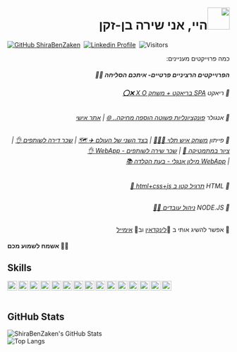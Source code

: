 
<h1 dir="rtl"> <img src = "https://raw.githubusercontent.com/MartinHeinz/MartinHeinz/master/wave.gif" width = 50px>היי, אני שירה בן-זקן</h1>

[![GitHub ShiraBenZaken](https://img.shields.io/github/followers/ShiraBenZaken?label=follow&style=social)](https://github.com/ShiraBenZaken)&nbsp;
[![Linkedin Profile](https://img.shields.io/badge/-Shira%20BenZaken-blue?style=flat-square&logo=Linkedin&logoColor=white)](https://www.linkedin.com/in/shira-ben-zaken/)&nbsp;
![Visitors](https://visitor-badge.glitch.me/badge?page_id=ShiraBenZaken/ShiraBenZaken)&nbsp;
  
<p dir="rtl"> כמה פרוייקטים מעניינים: </p>

<h5 dir="rtl"> הפרוייקטים הרציניים פרטיים- איתכם הסליחה 👩‍💻 </h5>

<h6 dir="rtl">  🧡 ריאקט  <a href="https://github.com/ShiraBenZaken/simple-fast-react-spa">SPA בריאקט + משחק X O ❌⭕</a>   </h6>
<h6 dir="rtl">  💛 אנגולר  <a href="https://github.com/ShiraBenZaken/Exemple-Angular-Mini-Very_Simple-Project">פונקציונליות פשוטה הוספה מחיקה.. 🌐</a> |
<a href="https://github.com/ShiraBenZaken/mysite-project-">אתר אישי</a>   </h6>
<h6 dir="rtl">  💚 פייתון  <a href="https://github.com/ShiraBenZaken/Hangman-in-Python">משחק איש תלוי 🤦‍♂️🧷</a>  | <a href="https://github.com/ShiraBenZaken/the-othe-side-of-the-world-in-python"> בצד השני של העולם ✈ 🗺</a> | <a href="https://github.com/ShiraBenZaken/Flatmate_Bill"> שכר דירה לשותפים 👌</a> | <a href="https://github.com/ShiraBenZaken/Math_Painting">ציור במתמטיקה 🎨</a> | <a href="https://github.com/ShiraBenZaken/App-5-Flatmates-Bill-Web-App"> שכר שירה לשותפים - WebApp 👌</a>  <br> 
  | <a href="https://github.com/ShiraBenZaken/Instant-Dictionary-Webapp"> WebApp מילון אנגלי - בעת הקלדה 📚  </a>  </h6>
<h6 dir="rtl">  💜 HTML  <a href="https://github.com/ShiraBenZaken/html_project">תרגיל קטן ב html+css+js 🤏</a>   </h6>
<h6 dir="rtl">  💙 NODE.JS  <a href="https://github.com/ShiraBenZaken/nodejs_employees-master">ניהול עובדים 👷‍♀️</a>   </h6>
<!--  -->


<p dir="rtl"> 🛴 אפשר להשיג אותי ב 💬<a href="https://www.linkedin.com/in/shira-ben-zaken/">לינקדאין</a> וב💌 <a href="mailto:shira441192@gmail.com">אימייל</a>  </p>

<h4> אשמח לשמוע מכם 🤎🖤</h4>

<h2> Skills </h2>

<img width="22px" title="Javascript" align="left" src="https://raw.githubusercontent.com/rahulbanerjee26/githubAboutMeGenerator/main/icons/javascript.svg">
<img width="22px" title="Typescript" align="left" src="https://raw.githubusercontent.com/rahulbanerjee26/githubAboutMeGenerator/main/icons/typescript.svg">
<img width="22px" title="Angular" align="left" src="https://raw.githubusercontent.com/rahulbanerjee26/githubAboutMeGenerator/main/icons/angularjs.svg">
<img width="22px" title="React" align="left" src="https://raw.githubusercontent.com/rahulbanerjee26/githubAboutMeGenerator/main/icons/reactjs.svg">
<img width="22px" title="Redux" align="left" src="https://raw.githubusercontent.com/rahulbanerjee26/githubAboutMeGenerator/main/icons/redux.svg">
<img width="22px" title="HTML" align="left" src="https://raw.githubusercontent.com/rahulbanerjee26/githubAboutMeGenerator/main/icons/html.svg">
<img width="22px" title="CSS" align="left" src="https://raw.githubusercontent.com/rahulbanerjee26/githubAboutMeGenerator/main/icons/css.svg">
<img width="22px" title="Nodejs" align="left" src="https://raw.githubusercontent.com/rahulbanerjee26/githubAboutMeGenerator/main/icons/nodejs.svg">
<img width="22px" title="MongoDB" align="left" src="https://raw.githubusercontent.com/rahulbanerjee26/githubAboutMeGenerator/main/icons/mongodb.svg">
<!-- <img width="22px" title=".Net" align="left" src="https://raw.githubusercontent.com/rahulbanerjee26/githubAboutMeGenerator/main/icons/dotnet.svg"> -->
<img width="22px" title="C#" align="left" src="https://raw.githubusercontent.com/rahulbanerjee26/githubAboutMeGenerator/main/icons/csharp.svg">
<img width="22px" title="MySql" align="left" src="https://raw.githubusercontent.com/rahulbanerjee26/githubAboutMeGenerator/main/icons/mysql.svg">
<img width="22px" title="Python" align="left" src="https://raw.githubusercontent.com/rahulbanerjee26/githubAboutMeGenerator/main/icons/python.svg">
<!-- <img width="22px" title="AWS" align="left" src="https://raw.githubusercontent.com/rahulbanerjee26/githubAboutMeGenerator/main/icons/aws.svg"> -->
<!-- <img width="22px" title="Webpack" align="left" src="https://raw.githubusercontent.com/rahulbanerjee26/githubAboutMeGenerator/main/icons/webpack.svg"> -->
<img width="22px" title="Git" align="left" src="https://raw.githubusercontent.com/rahulbanerjee26/githubAboutMeGenerator/main/icons/git.svg">
<img width="22px" title="GitHub" align="left" src="https://raw.githubusercontent.com/rahulbanerjee26/githubAboutMeGenerator/main/icons/github.svg">
<img src="https://www.vectorlogo.zone/logos/firebase/firebase-icon.svg" alt="firebase" width="22px"/> 

<br>
<br>
<h2> GitHub Stats </h2>

![ShiraBenZaken's GitHub Stats](https://github-readme-stats.vercel.app/api?username=ShiraBenZaken&count_private=true&show_icons=true)
<br>
![Top Langs](https://github-readme-stats.vercel.app/api/top-langs/?username=ShiraBenZaken&layout=compact&card_width=445&exclude_repo=nand2tetris&langs_count=10)

<!--
**ShiraBenZaken/ShiraBenZaken** is a ✨ _special_ ✨ repository because its `README.md` (this file) appears on your GitHub profile.

Here are some ideas to get you started:

- 🔭 I’m currently working on ...
- 🌱 I’m currently learning ...
- 👯 I’m looking to collaborate on ...
- 🤔 I’m looking for help with ...
- 💬 Ask me about ...
- 📫 How to reach me: ...
- 😄 Pronouns: ...
- ⚡ Fun fact: ...
-->
